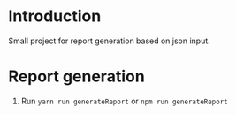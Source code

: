 # Introduction

Small project for report generation based on json input.

# Report generation

1. Run `yarn run generateReport` or `npm run generateReport`
